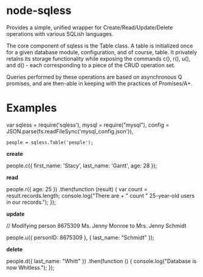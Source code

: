 # node-sqless
Provides a simple, unified wrapper for Create/Read/Update/Delete operations with various SQLish languages.

The core component of sqless is the Table class. A table is initialized once for a given database module, configuration, and of course, table.
It privately retains its storage functionality while exposing the commands c(), r(), u(), and d() - each corresponding to a piece of the CRUD operation set.

Queries performed by these operations are based on asynchronous Q promises, and are then-able in keeping with the practices of Promises/A+.

# Examples

var sqless = require('sqless'),
    mysql  = require("mysql"),
    config = JSON.parse(fs.readFileSync('mysql_config.json')),
    
    people = sqless.Table('people');
    

**create**

people.c({
  first_name: 'Stacy',
  last_name: 'Gantt',
  age: 28
});


**read**

people.r({
  age: 25
})
.then(function (result) {
  var count = result.records.length;
  console.log("There are + " count " 25-year-old users in our records.");
});


**update**

// Modifying person 8675309 Ms. Jenny Monroe to Mrs. Jenny Schmidt

people.u({ personID: 8675309 }, { last_name: "Schmidt" });


**delete**

people.d({ last_name: "Whitt" })
.then(function () {
  console.log("Database is now Whitless.");
});
